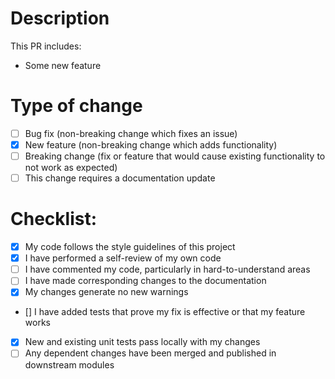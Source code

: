 # Description
This PR includes:
- Some new feature

# Type of change
- [ ] Bug fix (non-breaking change which fixes an issue)
- [x] New feature (non-breaking change which adds functionality)
- [ ] Breaking change (fix or feature that would cause existing functionality to not work as expected)
- [ ] This change requires a documentation update

# Checklist:
- [x] My code follows the style guidelines of this project
- [x] I have performed a self-review of my own code
- [ ] I have commented my code, particularly in hard-to-understand areas
- [ ] I have made corresponding changes to the documentation
- [x] My changes generate no new warnings
- [] I have added tests that prove my fix is effective or that my feature works
- [x] New and existing unit tests pass locally with my changes
- [ ] Any dependent changes have been merged and published in downstream modules